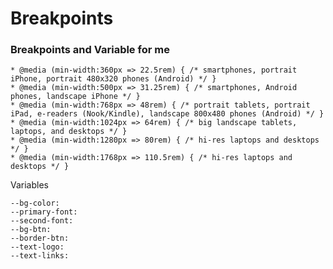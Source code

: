 # Breakpoints
### Breakpoints and Variable for me


    * @media (min-width:360px => 22.5rem) { /* smartphones, portrait iPhone, portrait 480x320 phones (Android) */ }
    * @media (min-width:500px => 31.25rem) { /* smartphones, Android phones, landscape iPhone */ }
    * @media (min-width:768px => 48rem) { /* portrait tablets, portrait iPad, e-readers (Nook/Kindle), landscape 800x480 phones (Android) */ }
    * @media (min-width:1024px => 64rem) { /* big landscape tablets, laptops, and desktops */ }
    * @media (min-width:1280px => 80rem) { /* hi-res laptops and desktops */ }
    * @media (min-width:1768px => 110.5rem) { /* hi-res laptops and desktops */ }


Variables

    --bg-color: 
    --primary-font: 
    --second-font: 
    --bg-btn: 
    --border-btn: 
    --text-logo: 
    --text-links: 

